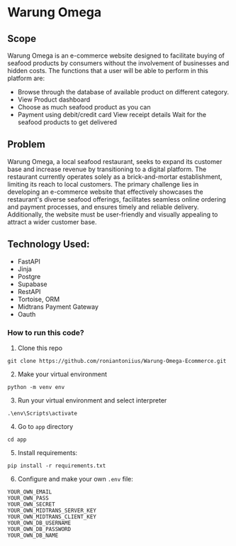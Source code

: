 # Warung Omega


## Scope
Warung Omega is an e-commerce website designed to facilitate buying of seafood products by consumers without the involvement of businesses and hidden costs. The functions that a user will be able to perform in this platform are:
- Browse through the database of available product on different category.
- View Product dashboard
- Choose as much seafood product as you can
- Payment using debit/credit card
View receipt details
Wait for the seafood products to get delivered

## Problem
Warung Omega, a local seafood restaurant, seeks to expand its customer base and increase revenue by transitioning to a digital platform. The restaurant currently operates solely as a brick-and-mortar establishment, limiting its reach to local customers. The primary challenge lies in developing an e-commerce website that effectively showcases the restaurant's diverse seafood offerings, facilitates seamless online ordering and payment processes, and ensures timely and reliable delivery. Additionally, the website must be user-friendly and visually appealing to attract a wider customer base.

## Technology Used:
- FastAPI
- Jinja
- Postgre
- Supabase
- RestAPI
- Tortoise, ORM
- Midtrans Payment Gateway
- Oauth

### How to run this code?
1. Clone this repo
```
git clone https://github.com/roniantoniius/Warung-Omega-Ecommerce.git
```

2. Make your virtual environment
```
python -m venv env
```

3. Run your virtual environment and select interpreter
```
.\env\Scripts\activate
```

4. Go to `app` directory
```
cd app
```

5. Install requirements:
```
pip install -r requirements.txt
```

6. Configure and make your own `.env` file:
```
YOUR_OWN_EMAIL
YOUR_OWN_PASS
YOUR_OWN_SECRET
YOUR_OWN_MIDTRANS_SERVER_KEY
YOUR_OWN_MIDTRANS_CLIENT_KEY
YOUR_OWN_DB_USERNAME
YOUR_OWN_DB_PASSWORD
YOUR_OWN_DB_NAME
```